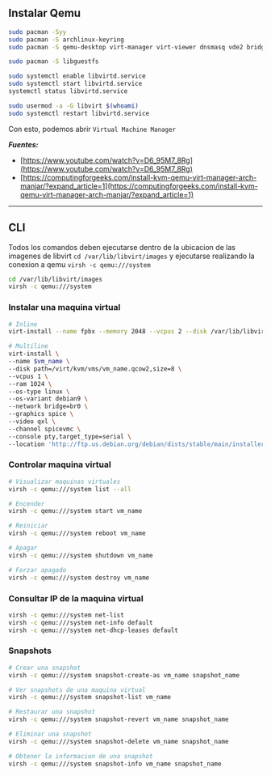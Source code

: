 ## Instalar Qemu

```sh
sudo pacman -Syy
sudo pacman -S archlinux-keyring
sudo pacman -S qemu-desktop virt-manager virt-viewer dnsmasq vde2 bridge-utils openbsd-netcat dmidecode

sudo pacman -S libguestfs

sudo systemctl enable libvirtd.service
sudo systemctl start libvirtd.service
systemctl status libvirtd.service

sudo usermod -a -G libvirt $(whoami)
sudo systemctl restart libvirtd.service
```

Con esto, podemos abrir `Virtual Machine Manager`


_**Fuentes:**_

- [https://www.youtube.com/watch?v=D6_95M7_8Rg](https://www.youtube.com/watch?v=D6_95M7_8Rg)
- [https://computingforgeeks.com/install-kvm-qemu-virt-manager-arch-manjar/?expand_article=1](https://computingforgeeks.com/install-kvm-qemu-virt-manager-arch-manjar/?expand_article=1)


---
## CLI

Todos los comandos deben ejecutarse dentro de la ubicacion  de las imagenes de libvirt `cd /var/lib/libvirt/images` y ejecutarse realizando la conexion a qemu `virsh -c qemu:///system`

```sh
cd /var/lib/libvirt/images
virsh -c qemu:///system
```

### Instalar una maquina virtual

```sh
# Inline
virt-install --name fpbx --memory 2048 --vcpus 2 --disk /var/lib/libvirt/images/vm_name.qcow2,bus=sata --import --os-variant rockylinux8 --network default

# Multiline
virt-install \
--name $vm_name \
--disk path=/virt/kvm/vms/vm_name.qcow2,size=8 \
--vcpus 1 \
--ram 1024 \
--os-type linux \
--os-variant debian9 \
--network bridge=br0 \
--graphics spice \
--video qxl \
--channel spicevmc \
--console pty,target_type=serial \
--location 'http://ftp.us.debian.org/debian/dists/stable/main/installer-amd64/'
```


### Controlar maquina virtual

```sh
# Visualizar maquinas virtuales
virsh -c qemu:///system list --all

# Encender
virsh -c qemu:///system start vm_name

# Reiniciar
virsh -c qemu:///system reboot vm_name

# Apagar
virsh -c qemu:///system shutdown vm_name

# Forzar apagado
virsh -c qemu:///system destroy vm_name
```


### Consultar IP de la maquina virtual

```sh
virsh -c qemu:///system net-list
virsh -c qemu:///system net-info default
virsh -c qemu:///system net-dhcp-leases default
```


### Snapshots

```sh
# Crear una snapshot
virsh -c qemu:///system snapshot-create-as vm_name snapshot_name

# Ver snapshots de una maquina virtual
virsh -c qemu:///system snapshot-list vm_name

# Restaurar una snapshot
virsh -c qemu:///system snapshot-revert vm_name snapshot_name

# Eliminar una snapshot
virsh -c qemu:///system snapshot-delete vm_name snapshot_name

# Obtener la informacion de una snapshot
virsh -c qemu:///system snapshot-info vm_name snapshot_name
```
